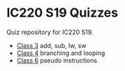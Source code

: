 # IC220 S19 Quizzes 

Quiz repository for IC220 S19.

* [Class 3](quizzes/03-Add-Sub-Load-Store.txt) add, sub, lw, sw 
* [Class 4](quizzes/04-indexing-looping.txt) branching and looping
* [Class 6](quizzes/06-pseudo-instructions.txt) pseudo instructions
